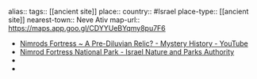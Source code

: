 alias::
tags:: [[ancient site]] 
place::
country:: #Israel 
place-type:: [[ancient site]] 
nearest-town:: Neve Ativ
map-url:: https://maps.app.goo.gl/CDYYUeBYqmy8pu7F6
- [Nimrods Fortress ~ A Pre-Diluvian Relic? - Mystery History - YouTube](https://www.youtube.com/watch?v=rSnyL4gNPec)
- [Nimrod Fortress National Park - Israel Nature and Parks Authority](https://en.parks.org.il/reserve-park/nimrod-fortress-national-park/)
-
-